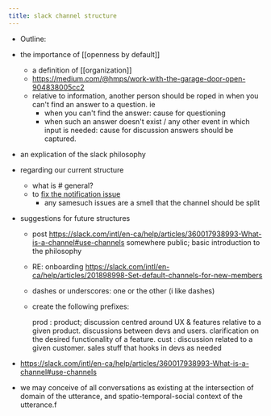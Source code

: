 ```yaml
---
title: slack channel structure
---
```


- Outline:

- the importance of [[openness by default]]
  - a definition of [[organization]]
  - https://medium.com/@hmps/work-with-the-garage-door-open-904838005cc2
  - relative to information, 
    another person should be roped in when you can't find an answer to a question. ie
    - when you can't find the answer:
      cause for questioning
    - when such an answer doesn't exist / any other event in which input is needed:
      cause for discussion
    answers should be captured.

- an explication of the slack philosophy

- regarding our current structure
  - what is # general?
  - to [fix the notification issue](https://slack.com/intl/en-ca/help/articles/201355156-Configure-your-Slack-notifications#channel-specific-group-dm-notifications)
    - any samesuch issues are a smell that the channel should be split

- suggestions for future structures
  - post https://slack.com/intl/en-ca/help/articles/360017938993-What-is-a-channel#use-channels somewhere public; basic introduction to the philosophy
  - RE: onboarding https://slack.com/intl/en-ca/help/articles/201898998-Set-default-channels-for-new-members
  - dashes or underscores: one or the other (i like dashes)
  - create the following prefixes: 
    
    prod
    : product; discussion centred around UX & features relative to a given product. discussions between devs and users. clarification on the desired functionality of a feature.
    cust
    : discussion related to a given customer. sales stuff that hooks in devs as needed
- https://slack.com/intl/en-ca/help/articles/360017938993-What-is-a-channel#use-channels
- we may conceive of all conversations as existing at the intersection of domain of the utterance, and spatio-temporal-social context of the utterance.f
